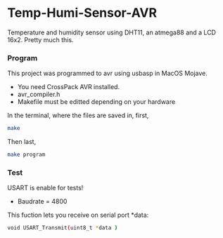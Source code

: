 # Temp-Humi-Sensor-AVR
Temperature and humidity sensor using DHT11, an atmega88 and a LCD 16x2. Pretty much this.

### Program

This project was programmed to avr using usbasp in MacOS Mojave.

- You need CrossPack AVR installed.
- avr_compiler.h 
- Makefile must be editted depending on your hardware 

In the terminal, where the files are saved in, first,
```sh
make 
```
Then last,
```sh
make program
```

### Test

USART is enable for tests! 
- Baudrate = 4800

This fuction lets you receive on serial port *data:
```sh
void USART_Transmit(uint8_t *data )
```

